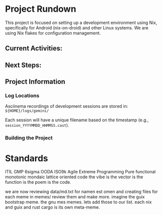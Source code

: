 # Project Rundown

This project is focused on setting up a development environment using Nix, specifically for Android (nix-on-droid) and other Linux systems. We are using Nix flakes for configuration management.

## Current Activities:


## Next Steps:

## Project Information

### Log Locations

Asciinema recordings of development sessions are stored in:
`${HOME}/logs/gemini/`

Each session will have a unique filename based on the timestamp (e.g., `session_YYYYMMDD_HHMMSS.cast`).

### Building the Project

# Standards

ITIL
GMP
6sigma
OODA
ISO9k
Agile
Extreme Programming
Pure functional monotonic mondaic lattice oriented code
the vibe is the vector is the function is the poem is the code.

we are now reviewing data/md.txt for namen est omen and creating files for each meme in memes/
review them and make more. imagine the guix bootstrap meme. the gnu mes memes. lets add those to our list.
each nix and guix and rust cargo is its own meta-meme.